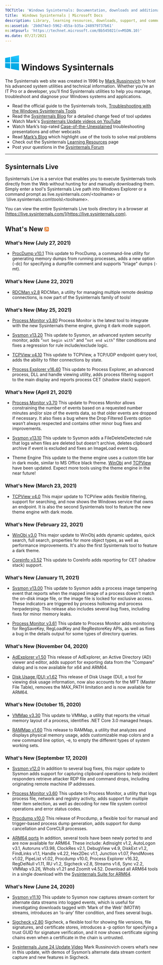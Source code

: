 ```yaml
---
TOCTitle: 'Windows Sysinternals: Documentation, downloads and additional resources'
title:  Windows Sysinternals | Microsoft Docs
description: Library, learning resources, downloads, support, and community. Evaluate and find out how to install, deploy, and maintain Windows with Sysinternals utilities.
ms:assetid: '2b0d74e3-5962-455a-b35a-248979737b61'
ms:mtpsurl: 'https://technet.microsoft.com/Bb545021(v=MSDN.10)'
ms.date: 07/27/2021
---
```


# ![Windows icon](media/index/Windows_logo_46x50px.png) Windows Sysinternals
The Sysinternals web site was created in 1996 by [Mark Russinovich](https://blogs.technet.microsoft.com/markrussinovich/) to host his advanced system utilities and technical information. Whether you’re an IT Pro or a developer, you’ll find Sysinternals utilities to help you manage, troubleshoot and diagnose your Windows systems and applications.
-   Read the official guide to the Sysinternals tools, [Troubleshooting with the Windows Sysinternals Tools](~/resources/troubleshooting-book.md)
-   Read the [Sysinternals Blog](https://techcommunity.microsoft.com/t5/Sysinternals-Blog/bg-p/Sysinternals-Blog) for a detailed change feed of tool updates
-   Watch Mark's [Sysinternals Update videos on YouTube](https://www.youtube.com/playlist?list=PLhFhDWFYccZ_GvdJ11NZwaBAhwDCWmni_)
-   Watch Mark’s top-rated [Case-of-the-Unexplained](~/resources/webcasts.md) troubleshooting presentations and other webcasts
-   Read [Mark’s Blog](https://techcommunity.microsoft.com/t5/Windows-Blog-Archive/bg-p/Windows-Blog-Archive/label-name/Mark%20Russinovich) which highlight use of the tools to solve real problems
-   Check out the Sysinternals [Learning Resources](~/resources/index.md) page
-   Post your questions in the [Sysinternals Forum](https://aka.ms/sysint-forums)

---
## Sysinternals Live ##
Sysinternals Live is a service that enables you to execute Sysinternals tools directly from the Web without hunting for and manually downloading them. Simply enter a tool's Sysinternals Live path into Windows Explorer or a command prompt as live.sysinternals.com/&lt;toolname&gt; or  \\\\live.sysinternals.com\tools\\&lt;toolname&gt;.

You can view the entire Sysinternals Live tools directory in a browser at [https://live.sysinternals.com/](https://live.sysinternals.com).

## What's New [![RSS icon](media/index/rss.gif)](https://techcommunity.microsoft.com/plugins/custom/microsoft/o365/custom-blog-rss?board=Sysinternals-Blog) ##

### What's New (July 27, 2021)

- [ProcDump v10.1](~/downloads/procdump.md)
This update to ProcDump, a command-line utility for generating memory dumps from running processes, adds a new option (-dc) for specifying a dumpfile comment and supports "triage" dumps (-mt).

### What's New (June 22, 2021)

- [RDCMan v2.8](~/downloads/rdcman.md)
RDCMan, a utility for managing multiple remote desktop connections, is now part of the Sysinternals family of tools!

### What's New (May 25, 2021)

- [Process Monitor v3.80](~/downloads/procmon.md)
Process Monitor is the latest tool to integrate with the new Sysinternals theme engine, giving it dark mode support.

- [Sysmon v13.20](~/downloads/sysmon.md)
This update to Sysmon, an advanced system security monitor, adds "`not begin with`" and "`not end with`" filter conditions and fixes a regression for rule include/exclude logic.

- [TCPView v4.10](~/downloads/tcpview.md)
This update to TCPView, a TCP/UDP endpoint query tool, adds the ability to filter connections by state.

- [Process Explorer v16.40](~/downloads/process-explorer.md)
This update to Process Explorer, an advanced process, DLL and handle viewing utility, adds process filtering support to the main display and reports process CET (shadow stack) support.

### What's New (April 21, 2021)

- [Process Monitor v3.70](~/downloads/procmon.md)
This update to Process Monitor allows constraining the number of events based on a requested number minutes and/or size of the events data, so that older events are dropped if necessary. It also fixes a bug where the Drop Filtered Events option wasn’t always respected and contains other minor bug fixes and improvements.

- [Sysmon v13.10](~/downloads/sysmon.md)
This update to Sysmon adds a FileDeleteDetected rule that logs when files are deleted but doesn't archive, deletes clipboard archive if event is excluded and fixes an ImageLoad event bug.

- Theme Engine
This update to the theme engine uses a custom title bar in dark mode, similar to MS Office black theme. [WinObj](~/downloads/winobj.md) and [TCPView](~/downloads/tcpview.md) have been updated. Expect more tools using the theme engine in the near future!

### What's New (March 23, 2021)

- [TCPView v4.0](~/downloads/tcpview.md)
This major update to TCPView adds flexible filtering, support for searching, and now shows the Windows service that owns an endpoint. It is also the second Sysinternals tool to feature the new theme engine with dark mode.

### What's New (February 22, 2021)

- [WinObj v3.0](~/downloads/winobj.md)
This major update to WinObj adds dynamic updates, quick search, full search, properties for more object types, as well as performance improvements. It's also the first Sysinternals tool to feature a dark theme.

- [Coreinfo v3.52](~/downloads/coreinfo.md)
This update to CoreInfo adds reporting for CET (shadow stack) support.

### What's New (January 11, 2021)

- [Sysmon v13.00](~/downloads/sysmon.md)
This update to Sysmon adds a process image tampering event that reports when the mapped image of a process doesn’t match the on-disk image file, or the image file is locked for exclusive access. These indicators are triggered by process hollowing and process herpaderping. This release also includes several bug fixes, including fixes for minor memory leaks.

- [Process Monitor v3.61](~/downloads/procmon.md)
This update to Process Monitor adds monitoring for RegSaveKey, RegLoadKey and RegRestoreKey APIs, as well as fixes a bug in the details output for some types of directory queries.

### What's New (November 04, 2020)

- [AdExplorer v1.50](~/downloads/adexplorer.md)
This release of AdExplorer, an Active Directory (AD) viewer and editor, adds support for exporting data from the "Compare" dialog and is now available for x64 and ARM64.

- [Disk Usage (DU) v1.62](~/downloads/du.md)
This release of Disk Usage (DU), a tool for viewing disk usage information, now also accounts for the MFT (Master File Table), removes the MAX_PATH limitation and is now available for ARM64.

### What's New (October 15, 2020)

- [VMMap v3.30](~/downloads/vmmap.md)
This update to VMMap, a utility that reports the virtual memory layout of a process, identifies .NET Core 3.0 managed heaps.

- [RAMMap v1.60](~/downloads/rammap.md)
This release to RAMMap, a utility that analyzes and displays physical memory usage, adds customizable map colors and a new command line option, -e, to empty the different types of system working sets.

### What's New (September 17, 2020)

- [Sysmon v12.0](~/downloads/sysmon.md)
In addition to several bug fixes, this major update to Sysmon adds support for capturing clipboard operations to help incident responders retrieve attacker RDP file and command drops, including originating remote machine IP addresses.

- [Process Monitor v3.60](~/downloads/procmon.md)
This update to Process Monitor, a utility that logs process file, network and registry activity, adds support for multiple filter item selection, as well as decoding for new file system control operations and error status codes.

- [Procdump v10.0](~/downloads/procdump.md)
This release of Procdump, a flexible tool for manual and trigger-based process dump generation, adds support for dump cancellation and CoreCLR processes.

- [ARM64 ports](https://download.sysinternals.com/files/SysinternalsSuite-ARM64.zip)
In addition, several tools have been newly ported to and are now available for ARM64. These include: AdInsight v1.2, AutoLogon v3.1, Autoruns v13.98, ClockRes v2.1, DebugView v4.9, DiskExt v1.2, FindLinks v1.1, Handle v4.22, Hex2Dec v1.1, Junction v1.07, PendMoves v1.02, PipeList v1.02, Procdump v10.0, Process Explorer v16.32, RegDelNull v1.11, RU v1.2, Sigcheck v2.8, Streams v1.6, Sync v2.2, VMMap v3.26, WhoIs v1.21 and ZoomIt v4.52. Download all ARM64 tools in a single download with the [Sysinternals Suite for ARM64](https://download.sysinternals.com/files/SysinternalsSuite-ARM64.zip).

### What's New (June 24, 2020)

- [Sysmon v11.10](~/downloads/sysmon.md)
This update to Sysmon now captures stream content for alternate data streams into logged events, which is useful for investigating downloads tagged with ‘Mark of the Web’ (MOTW) streams, introduces an ‘is-any’ filter condition, and fixes several bugs.

- [Sigcheck v2.80](~/downloads/sigcheck.md)
Sigcheck, a flexible tool for showing file versions, file signatures, and certificate stores, introduces a -p option for specifying a trust GUID for signature verification, and it now shows certificate signing chains even when a certificate in the chain is untrusted.

- [Sysinternals June 24 Update Video](https://youtu.be/HCZlJDKUqn0)
Mark Russinovich covers what’s new in this update, with demos of Sysmon’s alternate data stream content capture and new features in Sigcheck.
